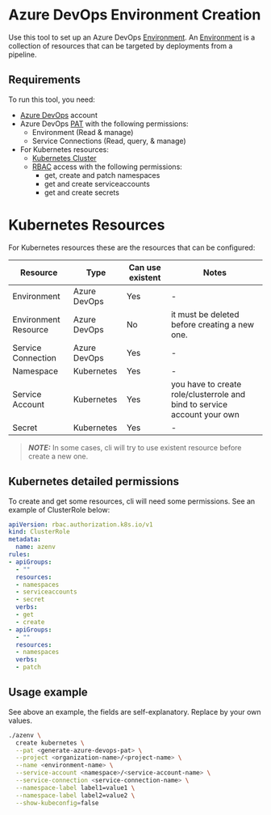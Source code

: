 # Azure DevOps Environment Creation
Use this tool to set up an Azure DevOps [Environment]. An [Environment] is a collection of resources that can be targeted by deployments from a pipeline.

## Requirements
To run this tool, you need:
- [Azure DevOps] account
- Azure DevOps [PAT] with the following permissions:
  - Environment (Read & manage)
  - Service Connections (Read, query, & manage)
- For Kubernetes resources:
  - [Kubernetes Cluster]
  - [RBAC] access with the following permissions:
    - get, create and patch namespaces
    - get and create serviceaccounts
    - get and create secrets

# Kubernetes Resources
For Kubernetes resources these are the resources that can be configured:

|Resource|Type|Can use existent|Notes|
|--------|----|----------------|-----|
|Environment|Azure DevOps|Yes|-|
|Environment Resource|Azure DevOps|No|it must be deleted before creating a new one.|
|Service Connection|Azure DevOps|Yes|-|
|Namespace|Kubernetes|Yes|-|
|Service Account|Kubernetes|Yes|you have to create role/clusterrole and bind to service account your own|
|Secret|Kubernetes|Yes|-|

> **_NOTE:_** In some cases, cli will try to use existent resource before create a new one.

## Kubernetes detailed permissions
To create and get some resources, cli will need some permissions. See an example of ClusterRole below:

```yaml
apiVersion: rbac.authorization.k8s.io/v1
kind: ClusterRole
metadata:
  name: azenv
rules:
- apiGroups:
  - ""
  resources:
  - namespaces
  - serviceaccounts
  - secret
  verbs:
  - get
  - create
- apiGroups:
  - ""
  resources:
  - namespaces
  verbs:
  - patch
```

## Usage example

See above an example, the fields are self-explanatory. Replace <something> by your own values.

```sh
./azenv \
  create kubernetes \
  --pat <generate-azure-devops-pat> \
  --project <organization-name>/<project-name> \
  --name <environment-name> \
  --service-account <namespace>/<service-account-name> \
  --service-connection <service-connection-name> \
  --namespace-label label1=value1 \
  --namespace-label label2=value2 \
  --show-kubeconfig=false
```

[Azure DevOps]: https://azure.microsoft.com/en-us/free/
[Environment]: https://learn.microsoft.com/en-us/azure/devops/pipelines/process/environments?view=azure-devops
[PAT]: https://learn.microsoft.com/en-us/azure/devops/organizations/accounts/use-personal-access-tokens-to-authenticate?view=azure-devops&tabs=Windows
[RBAC]: https://kubernetes.io/docs/reference/access-authn-authz/rbac/
[Kubernetes Cluster]: https://killercoda.com/kimwuestkamp/scenario/k8s1.24-serviceaccount-secret-changes